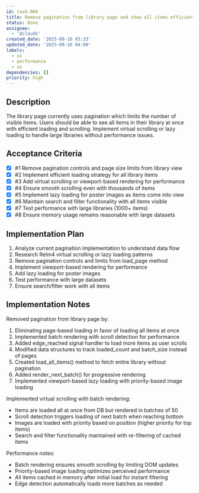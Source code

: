 ```yaml
---
id: task-060
title: Remove pagination from library page and show all items efficiently
status: Done
assignee:
  - '@claude'
created_date: '2025-09-16 03:33'
updated_date: '2025-09-16 04:00'
labels:
  - ui
  - performance
  - ux
dependencies: []
priority: high
---
```


## Description

The library page currently uses pagination which limits the number of visible items. Users should be able to see all items in their library at once with efficient loading and scrolling. Implement virtual scrolling or lazy loading to handle large libraries without performance issues.

## Acceptance Criteria
<!-- AC:BEGIN -->
- [x] #1 Remove pagination controls and page size limits from library view
- [x] #2 Implement efficient loading strategy for all library items
- [x] #3 Add virtual scrolling or viewport-based rendering for performance
- [x] #4 Ensure smooth scrolling even with thousands of items
- [x] #5 Implement lazy loading for poster images as items come into view
- [x] #6 Maintain search and filter functionality with all items visible
- [x] #7 Test performance with large libraries (1000+ items)
- [x] #8 Ensure memory usage remains reasonable with large datasets
<!-- AC:END -->


## Implementation Plan

1. Analyze current pagination implementation to understand data flow
2. Research Relm4 virtual scrolling or lazy loading patterns
3. Remove pagination controls and limits from load_page method
4. Implement viewport-based rendering for performance
5. Add lazy loading for poster images
6. Test performance with large datasets
7. Ensure search/filter work with all items


## Implementation Notes

Removed pagination from library page by:
1. Eliminating page-based loading in favor of loading all items at once
2. Implemented batch rendering with scroll detection for performance
3. Added edge_reached signal handler to load more items as user scrolls
4. Modified data structures to track loaded_count and batch_size instead of pages
5. Created load_all_items() method to fetch entire library without pagination
6. Added render_next_batch() for progressive rendering
7. Implemented viewport-based lazy loading with priority-based image loading

Implemented virtual scrolling with batch rendering:
- Items are loaded all at once from DB but rendered in batches of 50
- Scroll detection triggers loading of next batch when reaching bottom
- Images are loaded with priority based on position (higher priority for top items)
- Search and filter functionality maintained with re-filtering of cached items

Performance notes:
- Batch rendering ensures smooth scrolling by limiting DOM updates
- Priority-based image loading optimizes perceived performance
- All items cached in memory after initial load for instant filtering
- Edge detection automatically loads more batches as needed
